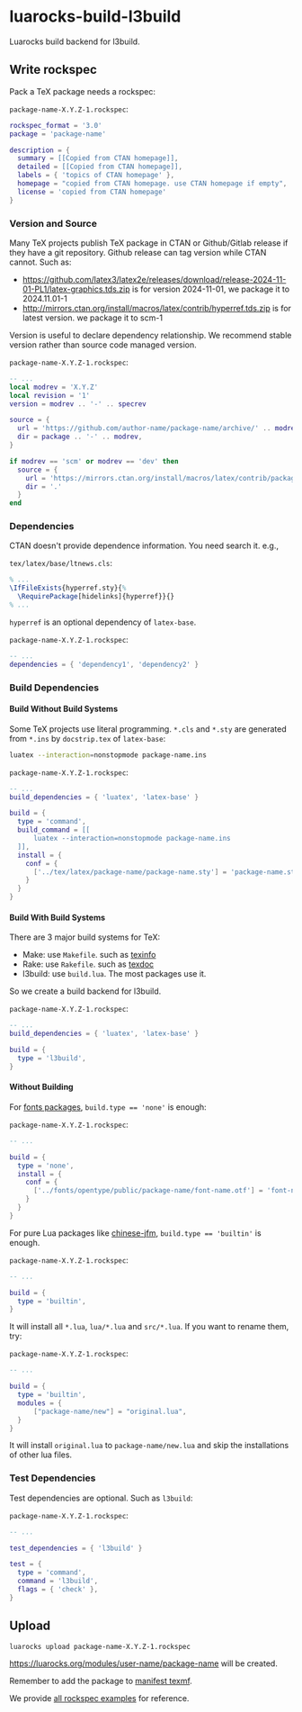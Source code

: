 # luarocks-build-l3build

Luarocks build backend for l3build.

## Write rockspec

Pack a TeX package needs a rockspec:

`package-name-X.Y.Z-1.rockspec`:

```lua
rockspec_format = '3.0'
package = 'package-name'

description = {
  summary = [[Copied from CTAN homepage]],
  detailed = [[Copied from CTAN homepage]],
  labels = { 'topics of CTAN homepage' },
  homepage = "copied from CTAN homepage. use CTAN homepage if empty",
  license = 'copied from CTAN homepage'
}
```

### Version and Source

Many TeX projects publish TeX package in CTAN or Github/Gitlab release if they
have a git repository. Github release can tag version while CTAN cannot. Such as:

- <https://github.com/latex3/latex2e/releases/download/release-2024-11-01-PL1/latex-graphics.tds.zip>
  is for version 2024-11-01, we package it to 2024.11.01-1
- <http://mirrors.ctan.org/install/macros/latex/contrib/hyperref.tds.zip>
  is for latest version. we package it to scm-1

Version is useful to declare dependency relationship. We recommend stable
version rather than source code managed version.

`package-name-X.Y.Z-1.rockspec`:

```lua
-- ...
local modrev = 'X.Y.Z'
local revision = '1'
version = modrev .. '-' .. specrev

source = {
  url = 'https://github.com/author-name/package-name/archive/' .. modrev .. '.zip',
  dir = package .. '-' .. modrev,
}

if modrev == 'scm' or modrev == 'dev' then
  source = {
    url = 'https://mirrors.ctan.org/install/macros/latex/contrib/package-name.tds.zip',
    dir = '.'
  }
end
```

### Dependencies

CTAN doesn't provide dependence information. You need search it. e.g.,

`tex/latex/base/ltnews.cls`:

```tex
% ...
\IfFileExists{hyperref.sty}{%
  \RequirePackage[hidelinks]{hyperref}}{}
% ...
```

`hyperref` is an optional dependency of `latex-base`.

`package-name-X.Y.Z-1.rockspec`:

```lua
-- ...
dependencies = { 'dependency1', 'dependency2' }
```

### Build Dependencies

#### Build Without Build Systems

Some TeX projects use literal programming. `*.cls` and `*.sty` are generated from
`*.ins` by `docstrip.tex` of `latex-base`:

```sh
luatex --interaction=nonstopmode package-name.ins
```

`package-name-X.Y.Z-1.rockspec`:

```lua
-- ...
build_dependencies = { 'luatex', 'latex-base' }

build = {
  type = 'command',
  build_command = [[
      luatex --interaction=nonstopmode package-name.ins
  ]],
  install = {
    conf = {
      ['../tex/latex/package-name/package-name.sty'] = 'package-name.sty',
    }
  }
}
```

#### Build With Build Systems

There are 3 major build systems for TeX:

- Make: use `Makefile`. such as [texinfo](https://github.com/debian-tex/texinfo)
- Rake: use `Rakefile`. such as [texdoc](https://github.com/TeX-Live/texdoc)
- l3build: use `build.lua`. The most packages use it.

So we create a build backend for l3build.

`package-name-X.Y.Z-1.rockspec`:

```lua
-- ...
build_dependencies = { 'luatex', 'latex-base' }

build = {
  type = 'l3build',
}
```

#### Without Building

For [fonts packages](https://luarocks.org/labels/font), `build.type == 'none'`
is enough:

`package-name-X.Y.Z-1.rockspec`:

```lua
-- ...

build = {
  type = 'none',
  install = {
    conf = {
      ['../fonts/opentype/public/package-name/font-name.otf'] = 'font-name.otf',
    }
  }
}
```

For pure Lua packages like
[chinese-jfm](https://luarocks.org/modules/freed-wu/chinese-jfm),
`build.type == 'builtin'` is enough.

`package-name-X.Y.Z-1.rockspec`:

```lua
-- ...

build = {
  type = 'builtin',
}
```

It will install all `*.lua`, `lua/*.lua` and `src/*.lua`.
If you want to rename them, try:

`package-name-X.Y.Z-1.rockspec`:

```lua
-- ...

build = {
  type = 'builtin',
  modules = {
      ["package-name/new"] = "original.lua",
  }
}
```

It will install `original.lua` to `package-name/new.lua` and skip the
installations of other lua files.

### Test Dependencies

Test dependencies are optional. Such as `l3build`:

`package-name-X.Y.Z-1.rockspec`:

```lua
-- ...

test_dependencies = { 'l3build' }

test = {
  type = 'command',
  command = 'l3build',
  flags = { 'check' },
}
```

## Upload

```sh
luarocks upload package-name-X.Y.Z-1.rockspec
```

<https://luarocks.org/modules/user-name/package-name> will be created.

Remember to add the package to [manifest texmf](https://luarocks.org/m/texmf).

We provide
[all rockspec examples](https://github.com/ustctug/texrocks/tree/main/rockspecs)
for reference.
